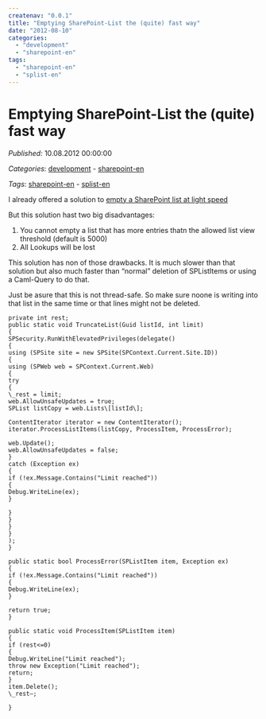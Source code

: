 ```yaml
---
createnav: "0.0.1"
title: "Emptying SharePoint-List the (quite) fast way"
date: "2012-08-10"
categories: 
  - "development"
  - "sharepoint-en"
tags: 
  - "sharepoint-en"
  - "splist-en"
---
```

# Emptying SharePoint-List the (quite) fast way
_Published:_ 10.08.2012 00:00:00

_Categories_: [development](//en/categories#development) - [sharepoint-en](//en/categories#sharepoint-en)

_Tags_: [sharepoint-en](//en/tags#sharepoint-en) - [splist-en](//en/tags#splist-en)


I already offered a solution to [empty a SharePoint list at light speed](http://www.stammtischphilosoph.com/2012/08/emptying-sharepoint-lists-the-ultra-fast-way/ "Emptying SharePoint lists the ultra fast way")

But this solution hast two big disadvantages:

1. You cannot empty a list that has more entries thatn the allowed list view threshold (default is 5000)
2. All Lookups will be lost

This solution has non of those drawbacks. It is much slower than that solution but also much faster than “normal” deletion of SPListItems or using a Caml-Query to do that.

Just be asure that this is not thread-safe. So make sure noone is writing into that list in the same time or that lines might not be deleted.
```
private int rest;
public static void TruncateList(Guid listId, int limit)
{
SPSecurity.RunWithElevatedPrivileges(delegate()
{
using (SPSite site = new SPSite(SPContext.Current.Site.ID))
{
using (SPWeb web = SPContext.Current.Web)
{
try
{
\_rest = limit;
web.AllowUnsafeUpdates = true;
SPList listCopy = web.Lists\[listId\];

ContentIterator iterator = new ContentIterator();
iterator.ProcessListItems(listCopy, ProcessItem, ProcessError);

web.Update();
web.AllowUnsafeUpdates = false;
}
catch (Exception ex)
{
if (!ex.Message.Contains("Limit reached"))
{
Debug.WriteLine(ex);
}

}
}
}
}
);
}

public static bool ProcessError(SPListItem item, Exception ex)
{
if (!ex.Message.Contains("Limit reached"))
{
Debug.WriteLine(ex);
}

return true;
}

public static void ProcessItem(SPListItem item)
{
if (rest<=0)
{
Debug.WriteLine("Limit reached");
throw new Exception("Limit reached");
return;
}
item.Delete();
\_rest–;

}
```
